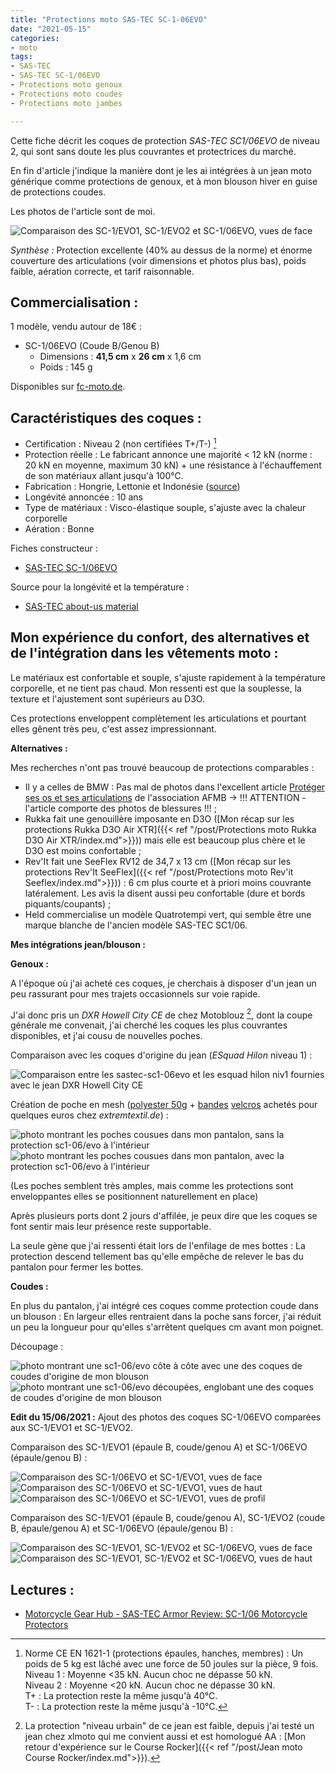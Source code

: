 ```yaml
---
title: "Protections moto SAS-TEC SC-1-06EVO"
date: "2021-05-15"
categories:
- moto
tags: 
- SAS-TEC
- SAS-TEC SC-1/06EVO
- Protections moto genoux
- Protections moto coudes
- Protections moto jambes

---
```


Cette fiche décrit les coques de protection _SAS-TEC SC1/06EVO_ de niveau 2, qui sont sans doute les plus couvrantes et protectrices du marché.

En fin d'article j'indique la manière dont je les ai intégrées à un jean moto générique comme protections de genoux, et à mon blouson hiver en guise de protections coudes.

Les photos de l'article sont de moi.

<!--more-->

![Comparaison des SC-1/EVO1, SC-1/EVO2 et SC-1/06EVO, vues de face](sastec-sc1-evo1-new__EA-KA-SB_niv2_face__vs__sastec-sc1-evo2-new__EB-KA-SA_niv2_face__vs__sastec-sc1-06evo-new__EB-KB_niv2_face.jpg)

_Synthèse :_ Protection excellente (40% au dessus de la norme) et énorme couverture des articulations (voir dimensions et photos plus bas), poids faible, aération correcte, et tarif raisonnable.

Commercialisation :
-------------------

1 modèle, vendu autour de 18€ :

- SC-1/06EVO (Coude B/Genou B)
    - Dimensions : **41,5 cm** x **26 cm** x 1,6 cm
    - Poids : 145 g

Disponibles sur [fc-moto.de](https://www.fc-moto.de/fr/SAS-Tec-SC-1/06evo-Protecteurs-DEllbow/Knee).


Caractéristiques des coques :
-----------------------------

- Certification : Niveau 2 (non certifiées T+/T-) [^1]
- Protection réelle : Le fabricant annonce une majorité < 12 kN (norme : 20 kN en moyenne, maximum 30 kN) + une résistance à l'échauffement de son matériaux allant jusqu'à 100°C.
- Fabrication : Hongrie, Lettonie et Indonésie ([source](https://www.sas-tec.de/en/2013/02/01/tourenfahrer-2-2013/))
- Longévité annoncée : 10 ans
- Type de matériaux : Visco-élastique souple, s'ajuste avec la chaleur corporelle
- Aération : Bonne


Fiches constructeur :

- [SAS-TEC SC-1/06EVO](https://www.sas-tec.de/en/products/sc-1-06evo-new/)

Source pour la longévité et la température :

- [SAS-TEC about-us material](https://www.sas-tec.de/en/about-us/material/)


Mon expérience du confort, des alternatives et de l'intégration dans les vêtements moto :
------------------------------------------------------------------------------------------

Le matériaux est confortable et souple, s'ajuste rapidement à la température corporelle, et ne tient pas chaud.
Mon ressenti est que la souplesse, la texture et l'ajustement sont supérieurs au D3O.

Ces protections enveloppent complètement les articulations et pourtant elles gênent très peu, c'est assez impressionnant.

**Alternatives :**

Mes recherches n'ont pas trouvé beaucoup de protections comparables : 

- Il y a celles de BMW  : Pas mal de photos dans l'excellent article [Protéger ses os et ses articulations](https://afmb.fr/proteger-ses-os-et-ses-articulations/) de l'association AFMB -> !!! ATTENTION - l'article comporte des photos de blessures !!! ;
- Rukka fait une genouillère imposante en D3O ([Mon récap sur les protections Rukka D3O Air XTR]({{< ref "/post/Protections moto Rukka D3O Air XTR/index.md">}})) mais elle est beaucoup plus chère et le D3O est moins confortable ;
- Rev'It fait une SeeFlex RV12 de 34,7 x 13 cm ([Mon récap sur les protections Rev'It SeeFlex]({{< ref "/post/Protections moto Rev'it Seeflex/index.md">}})) : 6 cm plus courte et à priori moins couvrante latéralement. Les avis la disent aussi peu confortable (dure et bords piquants/coupants) ;
- Held commercialise un modèle Quatrotempi vert, qui semble être une marque blanche de l'ancien modèle SAS-TEC SC1/06.


**Mes intégrations jean/blouson :**

**Genoux :**

A l'époque où j'ai acheté ces coques, je cherchais à disposer d'un jean un peu rassurant pour mes trajets occasionnels sur voie rapide.

J'ai donc pris un _DXR Howell City CE_ de chez Motoblouz [^2], dont la coupe générale me convenait, j'ai cherché les coques les plus couvrantes disponibles, et j'ai cousu de nouvelles poches.

Comparaison avec les coques d'origine du jean (_ESquad Hilon_ niveau 1) :

![Comparaison entre les sastec-sc1-06evo et les esquad hilon niv1 fournies avec le jean DXR Howell City CE](sastec-sc1-06evo-new__EB-KB_niv2__vs__esquad_hilon_EA-KA-SA_niv1.jpg)


Création de poche en mesh ([polyester 50g](https://www.extremtextil.de/en/netting-polyester-elastic-50g-sqm.html) + [bandes](https://www.extremtextil.de/en/hooktape-for-sewing-016mm.html) [velcros](https://www.extremtextil.de/en/looptape-for-sewing-016mm.html) achetés pour quelques euros chez _extremtextil.de_) :

![photo montrant les poches cousues dans mon pantalon, sans la protection sc1-06/evo à l'intérieur](sastec-sc1-06evo-new__EB-KB_niv2__poches_pantalon.jpg)
![photo montrant les poches cousues dans mon pantalon, avec la protection sc1-06/evo à l'intérieur](sastec-sc1-06evo-new__EB-KB_niv2__poches_pantalon_2.jpg)

(Les poches semblent très amples, mais comme les protections sont enveloppantes elles se positionnent naturellement en place)

Après plusieurs ports dont 2 jours d'affilée, je peux dire que les coques se font sentir mais leur présence reste supportable.

La seule gène que j'ai ressenti était lors de l'enfilage de mes bottes : La protection descend tellement bas qu'elle empêche de relever le bas du pantalon pour fermer les bottes.

**Coudes :**

En plus du pantalon, j'ai intégré ces coques comme protection coude dans un blouson : En largeur elles rentraient dans la poche sans forcer, j'ai réduit un peu la longueur pour qu'elles s'arrêtent quelques cm avant mon poignet.

Découpage :

![photo montrant une sc1-06/evo côte à côte avec une des coques de coudes d'origine de mon blouson](sastec-sc1-06evo-new__EB-KB_niv2__adaptation_coudes_blouson.jpg)
![photo montrant une sc1-06/evo découpées, englobant une des coques de coudes d'origine de mon blouson](sastec-sc1-06evo-new__EB-KB_niv2__adaptation_coudes_blouson_2.jpg)


**Edit du 15/06/2021 :** Ajout des photos des coques SC-1/06EVO comparées aux SC-1/EVO1 et SC-1/EVO2.

Comparaison des SC-1/EVO1 (épaule B, coude/genou A) et SC-1/06EVO (épaule/genou B) :

![Comparaison des SC-1/06EVO et SC-1/EVO1, vues de face](sastec-sc1-06evo-new__EB-KB_niv2_face__vs__sastec-sc1-evo1-new__EA-KA-SB_niv2_face.jpg)
![Comparaison des SC-1/06EVO et SC-1/EVO1, vues de haut](sastec-sc1-06evo-new__EB-KB_niv2_haut__vs__sastec-sc1-evo1-new__EA-KA-SB_niv2_haut.jpg)
![Comparaison des SC-1/06EVO et SC-1/EVO1, vues de profil](sastec-sc1-evo1-new__EA-KA-SB_niv2_profil__vs__sastec-sc1-06evo-new__EB-KB_niv2_profil.jpg)

Comparaison des SC-1/EVO1 (épaule B, coude/genou A), SC-1/EVO2 (coude B, épaule/genou A) et SC-1/06EVO (épaule/genou B) :

![Comparaison des SC-1/EVO1, SC-1/EVO2 et SC-1/06EVO, vues de face](sastec-sc1-evo1-new__EA-KA-SB_niv2_face__vs__sastec-sc1-evo2-new__EB-KA-SA_niv2_face__vs__sastec-sc1-06evo-new__EB-KB_niv2_face.jpg)
![Comparaison des SC-1/EVO1, SC-1/EVO2 et SC-1/06EVO, vues de haut](sastec-sc1-evo1-new__EA-KA-SB_niv2_haut__vs__sastec-sc1-evo2-new__EB-KA-SA_niv2_haut__vs__sastec-sc1-06evo-new__EB-KB_niv2_haut.jpg)



Lectures :
----------

- [Motorcycle Gear Hub - SAS-TEC Armor Review: SC-1/06 Motorcycle Protectors](https://www.mcgearhub.com/motorcycle-armor/sas-tec-armor-review-sc-1-06-protectors/)

[^1]: Norme CE EN 1621-1 (protections épaules, hanches, membres) : Un poids de 5 kg est lâché avec une force de 50 joules sur la pièce, 9 fois.<br />
Niveau 1 : Moyenne <35 kN. Aucun choc ne dépasse 50 kN.<br />
Niveau 2 : Moyenne <20 kN. Aucun choc ne dépasse 30 kN.<br />
T+ : La protection reste la même jusqu'à 40°C.<br />
T- : La protection reste la même jusqu'à -10°C.

[^2]: La protection "niveau urbain" de ce jean est faible, depuis j'ai testé un jean chez xlmoto qui me convient aussi et est homologué AA : [Mon retour d'expérience sur le Course Rocker]({{< ref "/post/Jean moto Course Rocker/index.md">}}).
